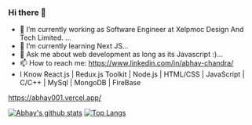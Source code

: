 ### Hi there 👋

- 🔭 I’m currently working as Software Engineer at Xelpmoc Design And Tech Limited. ...
- 🌱 I’m currently learning Next JS...
- 💬 Ask me about web development as long as its Javascript :)...
- 📫 How to reach me: https://www.linkedin.com/in/abhay-chandra/
- I Know React.js | Redux.js Toolkit | Node.js | HTML/CSS | JavaScript | C/C++ | MySql | MongoDB | FireBase

https://abhay001.vercel.app/
 
 [![Abhay's github stats](https://github-readme-stats.vercel.app/api?username=abhayChandra01&count_private=true&show_icons=true&theme=radical&hide_rank=false)](https://github.com/abhayChandra01/github-readme-stats)
 [![Top Langs](https://github-readme-stats.vercel.app/api/top-langs/?username=abhayChandra01)](https://github.com/abhayChandra01/github-readme-stats)
